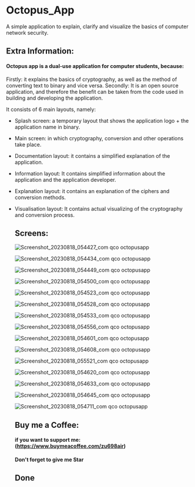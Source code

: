 # Octopus_App
A simple application to explain, clarify and visualize the basics of computer network security.

## Extra Information:
#### Octopus app is a dual-use application for computer students, because:
Firstly: it explains the basics of cryptography, as well as the method of converting text to binary and vice versa.
Secondly: It is an open source application, and therefore the benefit can be taken from the code used in building and developing the application.

It consists of 6 main layouts, namely:
- Splash screen: a temporary layout that shows the application logo + the application name in binary.
- Main screen: in which cryptography, conversion and other operations take place.
- Documentation layout: it contains a simplified explanation of the application.
- Information layout: It contains simplified information about the application and the application developer.
- Explanation layout: it contains an explanation of the ciphers and conversion methods.
- Visualisation layout: It contains actual visualizing of the cryptography and conversion process.

  ## Screens:

  
  ![Screenshot_20230818_054427_com qco octopusapp](https://github.com/Elzubair-Dev/Octopus_App/assets/104657152/d2d273ce-61a9-4222-bc2c-88d63c49d0de)
  
  ![Screenshot_20230818_054434_com qco octopusapp](https://github.com/Elzubair-Dev/Octopus_App/assets/104657152/0dfc5866-bd0e-437a-971b-dd9b0ce3cb40)

  ![Screenshot_20230818_054449_com qco octopusapp](https://github.com/Elzubair-Dev/Octopus_App/assets/104657152/f7b4cf80-5140-411a-b12d-e217c28c141c)

  ![Screenshot_20230818_054500_com qco octopusapp](https://github.com/Elzubair-Dev/Octopus_App/assets/104657152/efd4a687-b5d2-4a96-9c6f-0efa43e577cb)

  ![Screenshot_20230818_054523_com qco octopusapp](https://github.com/Elzubair-Dev/Octopus_App/assets/104657152/2cfaadd2-ac36-4e7b-8021-2861681e82cb)

  ![Screenshot_20230818_054528_com qco octopusapp](https://github.com/Elzubair-Dev/Octopus_App/assets/104657152/b09775d5-0854-4a27-ad8a-73d9916a54b8)

  ![Screenshot_20230818_054533_com qco octopusapp](https://github.com/Elzubair-Dev/Octopus_App/assets/104657152/a7bfbd1a-4bfb-4b04-ac39-cff7dee8c8d7)

  ![Screenshot_20230818_054556_com qco octopusapp](https://github.com/Elzubair-Dev/Octopus_App/assets/104657152/cf6f14db-7387-489b-9554-f78ba3694080)

  ![Screenshot_20230818_054601_com qco octopusapp](https://github.com/Elzubair-Dev/Octopus_App/assets/104657152/f522a497-0846-449f-b4c7-82dc02764548)
  
  ![Screenshot_20230818_054608_com qco octopusapp](https://github.com/Elzubair-Dev/Octopus_App/assets/104657152/68d0831e-7b12-4177-842a-6cadf6b8d392)

  ![Screenshot_20230818_055521_com qco octopusapp](https://github.com/Elzubair-Dev/Octopus_App/assets/104657152/b4b2808d-c9dc-4df2-b63e-e605b5ff5ea6)

  ![Screenshot_20230818_054620_com qco octopusapp](https://github.com/Elzubair-Dev/Octopus_App/assets/104657152/3c63f2cb-aa35-426c-823f-7c8dc8a4014a)
  
  ![Screenshot_20230818_054633_com qco octopusapp](https://github.com/Elzubair-Dev/Octopus_App/assets/104657152/b6cd6d70-9479-4cfd-bc37-ef3093ca92c1)

  ![Screenshot_20230818_054645_com qco octopusapp](https://github.com/Elzubair-Dev/Octopus_App/assets/104657152/2c5bd73d-0586-49f8-b2be-dd548ca2f50d)

  ![Screenshot_20230818_054711_com qco octopusapp](https://github.com/Elzubair-Dev/Octopus_App/assets/104657152/13f8d0fc-95cc-466f-9782-8350c0867e87)

  ## Buy me a Coffee:
  #### if you want to support me: (https://www.buymeacoffee.com/zu698air)

  #### Don't forget to give me Star
  
  ## Done
